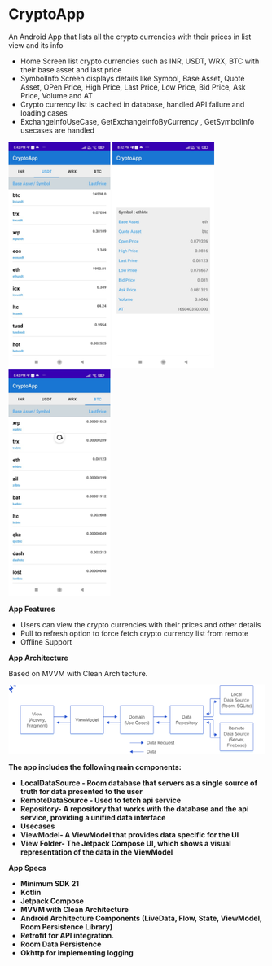 # CryptoApp
An Android App that lists all the crypto currencies with their prices in list view and its info
<ul>
<li>Home Screen list crypto currencies such as INR, USDT, WRX, BTC with their base asset and last price</li>
<li>SymbolInfo Screen displays details like Symbol, Base Asset, Quote Asset, OPen Price, High Price, Last Price, Low Price, Bid Price, Ask Price, Volume and AT</li>
<li>Crypto currency list is cached in database, handled API failure and loading cases</li>
<li>ExchangeInfoUseCase, GetExchangeInfoByCurrency , GetSymbolInfo usecases are handled</li>
</ul>

<img src="screenshots/homeScreen.jpeg" width = "200">  <img src="screenshots/symbolInfo.jpeg" width = "200"> <img src="screenshots/pullRefresh.jpeg" width = "200"> 

<b>App Features</b>
<ul>
<li>Users can view the crypto currencies with their prices and other details</li>
<li>Pull to refresh option to force fetch crypto currency list from remote</li>
<li>Offline Support</li>
</ul>

<b>App Architecture</b>

Based on MVVM with Clean Architecture.

<img src="screenshots/mvvmCleanArchitecture.png" width = "600">

<b>The app includes the following main components:<b>
<ul>
<li>LocalDataSource - Room database that servers as a single source of truth for data presented to the user</li>
<li>RemoteDataSource - Used to fetch api service</li>
<li>Repository- A repository that works with the database and the api service, providing a unified data interface</li>
<li>Usecases</li>
<li>ViewModel- A ViewModel that provides data specific for the UI</li>
<li>View Folder- The Jetpack Compose UI, which shows a visual representation of the data in the ViewModel</li>
</ul>

<b>App Specs</b>
<ul>
<li>Minimum SDK 21</li>
<li>Kotlin</li>
<li>Jetpack Compose</li>
<li>MVVM  with Clean Architecture</li>
<li>Android Architecture Components (LiveData, Flow, State, ViewModel, Room Persistence Library)</li>
<li>Retrofit for API integration.</li>
<li>Room Data Persistence</li>
<li>Okhttp for implementing logging </li>
</ul>
